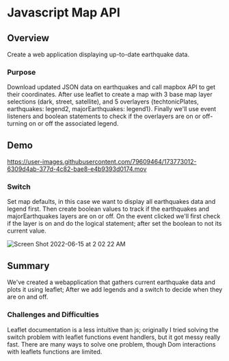 # Javascript Map API
## Overview
Create a web application displaying up-to-date earthquake data.
### Purpose
Download updated JSON data on earthquakes and call mapbox API to get their coordinates. After use leaflet to create a map with 3 base map layer selections (dark, street, satellite), and 5 overlayers {techtonicPlates, earthquakes: legend2, majorEarthquakes: legend1}. Finally we'll use event listeners and boolean statements to check if the overlayers are on or off- turning on or off the associated legend.
## Demo 
https://user-images.githubusercontent.com/79609464/173773012-6309d4ab-377d-4c82-bae8-e4b9393d0174.mov

### Switch
Set map defaults, in this case we want to display all earthquakes data and legend first. Then create boolean values to track if the earthquakes and majorEarthquakes layers are on or off. On the event clicked we'll first check if the layer is on and do the logical statement; after set the boolean to not its current value.

![Screen Shot 2022-06-15 at 2 02 22 AM](https://user-images.githubusercontent.com/79609464/173775166-4d477857-58ba-41d8-a3b2-36a05ce0d8da.png)

## Summary
We've created a webapplication that gathers current earthquake data and plots it using leaflet; After we add legends and a switch to decide when they are on and off.

### Challenges and Difficulties
Leaflet documentation is a less intuitive than js; originally I tried solving the switch problem with leaflet functions event handlers, but it got messy really fast. There are many ways to solve one problem, though Dom interactions with leaflets functions are limited.
